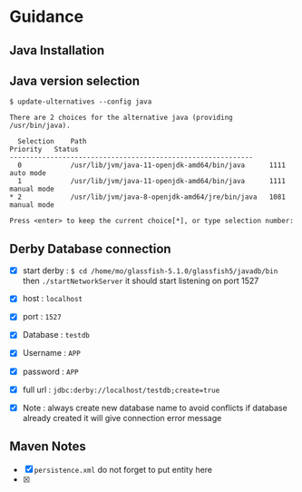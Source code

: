 # Guidance



## Java Installation



## Java version selection
`$ update-ulternatives --config java`

```
There are 2 choices for the alternative java (providing /usr/bin/java).

  Selection    Path                                            Priority   Status
------------------------------------------------------------
  0            /usr/lib/jvm/java-11-openjdk-amd64/bin/java      1111      auto mode
  1            /usr/lib/jvm/java-11-openjdk-amd64/bin/java      1111      manual mode
* 2            /usr/lib/jvm/java-8-openjdk-amd64/jre/bin/java   1081      manual mode

Press <enter> to keep the current choice[*], or type selection number: 
```



## Derby Database connection

- [X] start derby  : `$ cd /home/mo/glassfish-5.1.0/glassfish5/javadb/bin` then `./startNetworkServer` it should start listening on port 1527 
- [X] host         : `localhost`
- [X] port         : `1527`
- [X] Database     : `testdb`
- [X] Username     : `APP`
- [X] password     : `APP`
- [X] full url     : `jdbc:derby://localhost/testdb;create=true` 
- [X] Note         : always create new database name to avoid conflicts if database already created it will give connection error message 


## Maven Notes
- [X] `persistence.xml` do not forget to put entity here 
- [X] 
